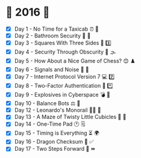 # :christmas_tree: 2016 :christmas_tree:

- [x] Day 1 - No Time for a Taxicab :alarm_clock: :taxi:
- [x] Day 2 - Bathroom Security :bathtub: :police_officer: 
- [x] Day 3 - Squares With Three Sides :black_square_button: :three:
- [x] Day 4 - Security Through Obscurity :closed_lock_with_key: :fog:
- [x] Day 5 - How About a Nice Game of Chess? :blush: :chess_pawn:
- [x] Day 6 - Signals and Noise :children_crossing: :loudspeaker:
- [x] Day 7 - Internet Protocol Version 7 :computer: :seven:
- [x] Day 8 - Two-Factor Authentication :1234: :asterisk:
- [x] Day 9 - Explosives in Cyberspace :bomb: :milky_way:
- [x] Day 10 - Balance Bots :balance_scale: :robot:
- [x] Day 12 - Leonardo's Monorail :man_artist: :monorail:
- [x] Day 13 - A Maze of Twisty Little Cubicles :twisted_rightwards_arrows: :office:
- [x] Day 14 - One-Time Pad :clock1: :spiral_notepad:
- [x] Day 15 - Timing is Everything :hourglass_flowing_sand: :earth_africa:
- [x] Day 16 - Dragon Checksum :dragon: :white_check_mark:
- [x] Day 17 - Two Steps Forward :footprints: :fast_forward:
